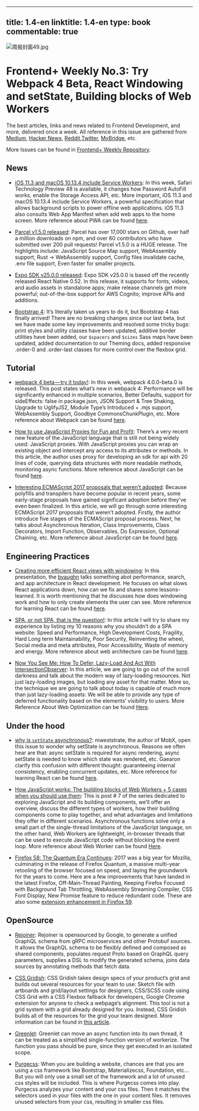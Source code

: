 
---
title: 1.4-en
linktitle: 1.4-en
type: book
commentable: true
---

![周报封面49.jpg](http://upload-images.jianshu.io/upload_images/1647496-5931b2820439ccf4.jpg?imageMogr2/auto-orient/strip%7CimageView2/2/w/1240)

# Frontend+ Weekly No.3: Try Webpack 4 Beta, React Windowing and setState, Building blocks of Web Workers

The best articles, links and news related to Frontend Development, and more, delivered once a week. All reference in this issue are gathered from [Medium](https://medium.com/@384924552), [Hacker News](https://news.ycombinator.com/news), [Reddit](reddit.com),[Twitter](twitter.com), [MyBridge](mybridge.co), etc.

More Issues can be found in [Frontend+ Weekly Repository](./README-en.md).

## News

- [iOS 11.3 and macOS 10.13.4 include Service Workers](https://parg.co/Ui0): In this week, Safari Technology Preview 48 is available, it changes how Password AutoFill works, enable the Storage Access API, etc. More important, iOS 11.3 and macOS 10.13.4 include Service Workers, a powerful specification that allows background scripts to power offline web applications. iOS 11.3 also consults Web App Manifest when add web apps to the home screen. More reference about PWA can be found [here](https://parg.co/UiT).

- [Parcel v1.5.0 released](https://parg.co/Uiv): Parcel has over 17,000 stars on Github, over half a million downloads on npm, and over 60 contributors who have submitted over 200 pull requests! Parcel v1.5.0 is a HUGE release. The highlights include: JavaScript Source Map support, WebAssembly support, Rust → WebAssembly support, Config files invalidate cache, .env file support, Even faster for smaller projects.

- [Expo SDK v25.0.0 released](https://parg.co/Ui9): Expo SDK v25.0.0 is based off the recently released React Native 0.52. In this release, it supports for fonts, videos, and audio assets in standalone apps; make release channels get more powerful; out-of-the-box support for AWS Cognito; improve APIs and additions.

- [Bootstrap 4](http://blog.getbootstrap.com/2018/01/18/bootstrap-4/): It’s literally taken us years to do it, but Bootstrap 4 has finally arrived! There are no breaking changes since our last beta, but we have made some key improvements and resolved some tricky bugs: print styles and utility classes have been updated, additive border utilities have been added, our `$spacers` and `$sizes` Sass maps have been updated, added documentation to our Theming docs, added responsive .order-0 and .order-last classes for more control over the flexbox grid.

## Tutorial

- [webpack 4 beta — try it today!](https://parg.co/UiR): In this week, webpack 4.0.0-beta.0 is released. This post states what’s new in webpack 4: Performance will be significantly enhanced in multiple scenarios, Better Defaults, support for sideEffects: false in package.json, JSON Support & Tree Shaking, Upgrade to UglifyJS2, Module Type’s Introduced + .mjs support, WebAssembly Support, Goodbye CommonsChunkPlugin, etc. More reference about Webpack can be found [here](https://parg.co/UkT).

- [How to use JavaScript Proxies for Fun and Profit](https://parg.co/Uie): There’s a very recent new feature of the JavaScript language that is still not being widely used: JavaScript proxies. With JavaScript proxies you can wrap an existing object and intercept any access to its attributes or methods. In this article, the author uses proxy for developing an sdk for api with 20 lines of code, querying data structures with more readable methods, monitoring async functions. More reference about JavaScript can be found [here](https://parg.co/ULH).

- [Interesting ECMAScript 2017 proposals that weren’t adopted](https://parg.co/UiW): Because polyfills and transpilers have become popular in recent years, some early-stage proposals have gained significant adoption before they’ve even been finalized. In this article, we will go through some interesting ECMAScript 2017 proposals that weren’t adopted. Firstly, the author introduce five stages of the ECMAScript proposal process. Next, he talks about Asynchronous Iteration, Class Improvements, Class Decorators, Import Function, Observables, Do Expression, Optional Chaining, etc. More reference about JavaScript can be found [here](https://parg.co/ULH).

## Engineering Practices

- [Creating more efficient React views with windowing](https://parg.co/UiL): In this presentation, the [bvaughn](https://github.com/bvaughn/) talks something abot performance, search, and app architecture in React development. He focuses on what slows React applications down, how can we fix and shares some lessons-learned. It is worth mentioning that he discusses how does windowing work and how to only create elements the user can see. More reference for learning React can be found [here](https://parg.co/UHK).

- [SPA, or not SPA, that is the question!](https://parg.co/UiI): In this article I will try to share my experience by listing my 10 reasons why you shouldn’t do a SPA website: Speed and Performance, High Development Costs, Fragility, Hard Long term Maintainability, Poor Security, Reinventing the wheel, Social media and meta attributes, Poor Accessibility, Waste of memory and energy. More reference about web architecture can be found [here](https://parg.co/UiB).

- [Now You See Me: How To Defer, Lazy-Load And Act With IntersectionObserver](https://parg.co/Uiu): In this article, we are going to go out of the scroll darkness and talk about the modern way of lazy-loading resources. Not just lazy-loading images, but loading any asset for that matter. More so, the technique we are going to talk about today is capable of much more than just lazy-loading assets: We will be able to provide any type of deferred functionality based on the elements’ visibility to users. More Reference About Web Optimization can be found [Here](https://parg.co/Uin).

## Under the hood

- [why is `setState` asynchronous?](https://parg.co/Uid): mweststrate, the author of MobX, open this issue to wonder why setState is asynchronous. Reasons we often hear are that: async setState is required for async rendering, async setState is needed to know which state was rendered, etc. Gaearon clarify this confusion with different thought: guaranteeing internal consistency, enabling concurrent updates, etc. More reference for learning React can be found [here](https://parg.co/UHK).

- [How JavaScript works: The building blocks of Web Workers + 5 cases when you should use them](https://parg.co/Uig): This is post # 7 of the series dedicated to exploring JavaScript and its building components, we’ll offer an overview, discuss the different types of workers, how their building components come to play together, and what advantages and limitations they offer in different scenarios. Asynchronous functions solve only a small part of the single-thread limitations of the JavaScript language, on the other hand, Web Workers are lightweight, in-browser threads that can be used to execute JavaScript code without blocking the event loop. More reference about Web Worker can be found [Here](https://parg.co/UiD).

- [Firefox 58: The Quantum Era Continues](https://parg.co/UiO): 2017 was a big year for Mozilla, culminating in the release of Firefox Quantum, a massive multi-year retooling of the browser focused on speed, and laying the groundwork for the years to come. Here are a few improvements that have landed in the latest Firefox, Off-Main-Thread Painting, Keeping Firefox Focused with Background Tab Throttling, WebAssembly Streaming Compiler, CSS Font Display, New Promise feature to reduce redundant code. These are also some [extension enhancement in Firefox 59](https://parg.co/Uis).

## OpenSource

- [Rejoiner](https://github.com/google/rejoiner): Rejoiner is opensourced by Google, to generate a unified GraphQL schema from gRPC microservices and other Protobuf sources. It allows the GraphQL schema to be flexibly defined and composed as shared components, populates request Proto based on GraphQL query parameters, supplies a DSL to modify the generated schema, joins data sources by annotating methods that fetch data.

- [CSS Gridish](https://github.com/ibm/css-gridish): CSS Gridish takes design specs of your product’s grid and builds out several resources for your team to use: Sketch file with artboards and grid/layout settings for designers, CSS/SCSS code using CSS Grid with a CSS Flexbox fallback for developers, Google Chrome extension for anyone to check a webpage’s alignment. This tool is not a grid system with a grid already designed for you. Instead, CSS Gridish builds all of the resources for the grid your team designed. More information can be found in [this article](https://parg.co/Uim).

- [Greenlet](https://parg.co/Ui1): Greenlet can move an async function into its own thread, it can be treated as a simplified single-function version of workerize. The function you pass should be pure, since they get executed in an isolated scope.

- [Purgecss](https://parg.co/Uia): When you are building a website, chances are that you are using a css framework like Bootstrap, Materializecss, Foundation, etc... But you will only use a small set of the framework and a lot of unused css styles will be included. This is where Purgecss comes into play. Purgecss analyzes your content and your css files. Then it matches the selectors used in your files with the one in your content files. It removes unused selectors from your css, resulting in smaller css files.

    